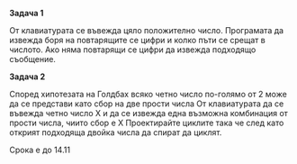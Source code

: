 <htlm><body>
<b>Задача 1</b>
<p>От клавиатурата се въвежда цяло положително число. Програмата да извежда боря на повтарящите се цифри и колко пъти се срещат в числото. Ако няма повтарящи се цифри да извежда подходящо съобщение.</p>

<b>Задача 2</b>
<p>Според хипотезата на Голдбах всяко четно число по-голямо от 2 може да се представи като сбор на две прости числа
От клавиатурата да се въвежда четно число X и да се извежда една възможна комбинация от прости числа, чиито сбор е X
Проектирайте циклите така че след като открият подходяща двойка числа да спират да циклят.</p>
<p>Срока е до 14.11</p>
</body><html>

